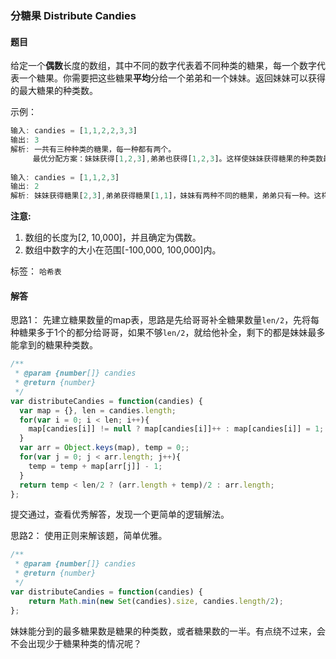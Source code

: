 ### 分糖果 Distribute Candies 

#### 题目

给定一个**偶数**长度的数组，其中不同的数字代表着不同种类的糖果，每一个数字代表一个糖果。你需要把这些糖果**平均**分给一个弟弟和一个妹妹。返回妹妹可以获得的最大糖果的种类数。 

示例：

```javascript
输入: candies = [1,1,2,2,3,3]
输出: 3
解析: 一共有三种种类的糖果，每一种都有两个。
     最优分配方案：妹妹获得[1,2,3],弟弟也获得[1,2,3]。这样使妹妹获得糖果的种类数最多。
     
输入: candies = [1,1,2,3]
输出: 2
解析: 妹妹获得糖果[2,3],弟弟获得糖果[1,1]，妹妹有两种不同的糖果，弟弟只有一种。这样使得妹妹可以获得的糖果种类数最多。
```

**注意:**

1. 数组的长度为[2, 10,000]，并且确定为偶数。
2. 数组中数字的大小在范围[-100,000, 100,000]内。

标签： `哈希表`

#### 解答

思路1： 先建立糖果数量的map表，思路是先给哥哥补全糖果数量`len/2`，先将每种糖果多于1个的都分给哥哥，如果不够`len/2`，就给他补全，剩下的都是妹妹最多能拿到的糖果种类数。

```javascript
/**
 * @param {number[]} candies
 * @return {number}
 */
var distributeCandies = function(candies) {
  var map = {}, len = candies.length;
  for(var i = 0; i < len; i++){
    map[candies[i]] != null ? map[candies[i]]++ : map[candies[i]] = 1;
  }
  var arr = Object.keys(map), temp = 0;;
  for(var j = 0; j < arr.length; j++){
    temp = temp + map[arr[j]] - 1;
  }
  return temp < len/2 ? (arr.length + temp)/2 : arr.length; 
};
```

提交通过，查看优秀解答，发现一个更简单的逻辑解法。

思路2： 使用正则来解该题，简单优雅。

```javascript
/**
 * @param {number[]} candies
 * @return {number}
 */
var distributeCandies = function(candies) {
    return Math.min(new Set(candies).size, candies.length/2);
};
```

妹妹能分到的最多糖果数是糖果的种类数，或者糖果数的一半。有点绕不过来，会不会出现少于糖果种类的情况呢？





